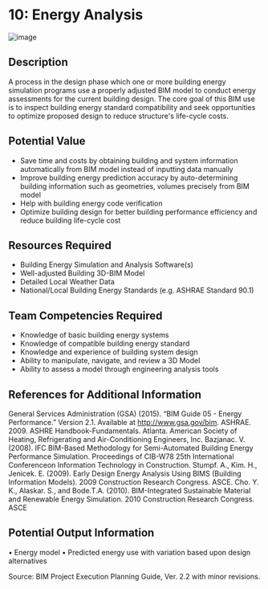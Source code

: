 # 10: Energy Analysis
![image](https://github.com/user-attachments/assets/0e02cc4a-7500-44c2-8454-61a36de253f8)

## Description
A process in the design phase which one or more building energy simulation programs use a properly adjusted BIM model to conduct energy assessments for the current building design. The core goal of this BIM use is to inspect building energy standard compatibility and seek opportunities to optimize proposed design to reduce structure's life-cycle costs.
 
## Potential Value
-	Save time and costs by obtaining building and system information automatically from BIM model instead of inputting data manually
-	Improve building energy prediction accuracy by auto-determining building information such as geometries, volumes precisely from BIM model
-	Help with building energy code verification
-	Optimize building design for better building performance efficiency and reduce building life-cycle cost

## Resources Required
-	Building Energy Simulation and Analysis Software(s)
-	Well-adjusted Building 3D-BIM Model
-	Detailed Local Weather Data
-	National/Local Building Energy Standards (e.g. ASHRAE Standard 90.1)
 
## Team Competencies Required
-	Knowledge of basic building energy systems
-	Knowledge of compatible building energy standard
-	Knowledge and experience of building system design
-	Ability to manipulate, navigate, and review a 3D Model
-	Ability to assess a model through engineering analysis tools
 
## References for Additional Information
General Services Administration (GSA) (2015). “BIM Guide 05 - Energy Performance.”  Version 2.1. Available at http://www.gsa.gov/bim.
ASHRAE. 2009. ASHRE Handbook-Fundamentals. Atlanta. American Society of Heating, Refrigerating and Air-Conditioning Engineers, Inc.
Bazjanac. V. (2008). IFC BIM-Based Methodology for Semi-Automated Building Energy Performance Simulation. Proceedings of CIB-W78 25th International Conferenceon Information Technology in Construction.
Stumpf. A., Kim. H., Jenicek. E. (2009). Early Design Energy Analysis Using BIMS (Building Information Models). 2009 Construction Research Congress. ASCE.
Cho. Y. K., Alaskar. S., and Bode.T.A. (2010). BIM-Integrated Sustainable Material and Renewable Energy Simulation. 2010 Construction Research Congress. ASCE

## Potential Output Information
• Energy model
• Predicted energy use with variation based upon design alternatives
 
Source:  BIM Project Execution Planning Guide, Ver. 2.2 with minor revisions.

